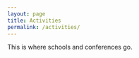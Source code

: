 ```yaml
---
layout: page
title: Activities
permalink: /activities/
---
```


This is where schools and conferences go. 
